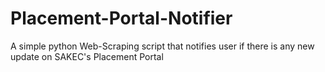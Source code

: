 # Placement-Portal-Notifier
A simple python Web-Scraping script that notifies user if there is any new update on SAKEC's Placement Portal 

